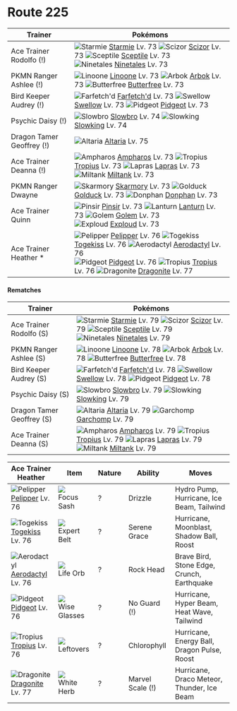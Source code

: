 # Route 225

Trainer                    | Pokémons
---                        | ---
Ace Trainer Rodolfo (!)    | ![][121]  [Starmie] Lv. 73  ![][212]  [Scizor] Lv. 73  ![][254]  [Sceptile] Lv. 73 <br> ![][038]  [Ninetales] Lv. 73
PKMN Ranger Ashlee (!)     | ![][264]  [Linoone] Lv. 73  ![][024]  [Arbok] Lv. 73  ![][012]  [Butterfree] Lv. 73
Bird Keeper Audrey (!)     | ![][083]  [Farfetch'd] Lv. 73  ![][277]  [Swellow] Lv. 73  ![][018]  [Pidgeot] Lv. 73
Psychic Daisy (!)          | ![][080]  [Slowbro] Lv. 74  ![][199]  [Slowking] Lv. 74
Dragon Tamer Geoffrey (!)  | ![][334]  [Altaria] Lv. 75
Ace Trainer Deanna (!)     | ![][181]  [Ampharos] Lv. 73  ![][357]  [Tropius] Lv. 73  ![][131]  [Lapras] Lv. 73 <br> ![][241]  [Miltank] Lv. 73
PKMN Ranger Dwayne         | ![][227]  [Skarmory] Lv. 73  ![][055]  [Golduck] Lv. 73  ![][232]  [Donphan] Lv. 73
Ace Trainer Quinn          | ![][127]  [Pinsir] Lv. 73  ![][171]  [Lanturn] Lv. 73  ![][076]  [Golem] Lv. 73 <br> ![][295]  [Exploud] Lv. 73
Ace Trainer Heather *      | ![][279]  [Pelipper] Lv. 76  ![][468]  [Togekiss] Lv. 76  ![][142]  [Aerodactyl] Lv. 76 <br> ![][018]  [Pidgeot] Lv. 76  ![][357]  [Tropius] Lv. 76  ![][149]  [Dragonite] Lv. 77

#### Rematches

Trainer                    | Pokémons
---                        | ---
Ace Trainer Rodolfo (S)    | ![][121]  [Starmie] Lv. 79  ![][212]  [Scizor] Lv. 79  ![][254]  [Sceptile] Lv. 79 <br> ![][038]  [Ninetales] Lv. 79
PKMN Ranger Ashlee (S)     | ![][264]  [Linoone] Lv. 78  ![][024]  [Arbok] Lv. 78  ![][012]  [Butterfree] Lv. 78
Bird Keeper Audrey (S)     | ![][083]  [Farfetch'd] Lv. 78  ![][277]  [Swellow] Lv. 78  ![][018]  [Pidgeot] Lv. 78
Psychic Daisy (S)          | ![][080]  [Slowbro] Lv. 79  ![][199]  [Slowking] Lv. 79
Dragon Tamer Geoffrey (S)  | ![][334]  [Altaria] Lv. 79  ![][445]  [Garchomp] Lv. 79
Ace Trainer Deanna (S)     | ![][181]  [Ampharos] Lv. 79  ![][357]  [Tropius] Lv. 79  ![][131]  [Lapras] Lv. 79 <br> ![][241]  [Miltank] Lv. 79

Ace Trainer Heather | Item         | Nature  | Ability       | Moves
---                 | ---          | ---     | ---           | ---
![][279]<br> [Pelipper] Lv. 76        | ![][focus-sash]<br> Focus Sash          | ?        | Drizzle             | Hydro Pump, Hurricane, Ice Beam, Tailwind
![][468]<br> [Togekiss] Lv. 76        | ![][expert-belt]<br> Expert Belt        | ?        | Serene Grace        | Hurricane, Moonblast, Shadow Ball, Roost
![][142]<br> [Aerodactyl] Lv. 76      | ![][life-orb]<br> Life Orb              | ?        | Rock Head           | Brave Bird, Stone Edge, Crunch, Earthquake
![][018]<br> [Pidgeot] Lv. 76         | ![][wise-glasses]<br> Wise Glasses      | ?        | No Guard (!)        | Hurricane, Hyper Beam, Heat Wave, Tailwind
![][357]<br> [Tropius] Lv. 76         | ![][leftovers]<br> Leftovers            | ?        | Chlorophyll         | Hurricane, Energy Ball, Dragon Pulse, Roost
![][149]<br> [Dragonite] Lv. 77       | ![][white-herb]<br> White Herb          | ?        | Marvel Scale (!)    | Hurricane, Draco Meteor, Thunder, Ice Beam


[012]: https://raw.githubusercontent.com/PokeAPI/sprites/master/sprites/pokemon/12.png "Butterfree"
[018]: https://raw.githubusercontent.com/PokeAPI/sprites/master/sprites/pokemon/18.png "Pidgeot"
[024]: https://raw.githubusercontent.com/PokeAPI/sprites/master/sprites/pokemon/24.png "Arbok"
[038]: https://raw.githubusercontent.com/PokeAPI/sprites/master/sprites/pokemon/38.png "Ninetales"
[055]: https://raw.githubusercontent.com/PokeAPI/sprites/master/sprites/pokemon/55.png "Golduck"
[076]: https://raw.githubusercontent.com/PokeAPI/sprites/master/sprites/pokemon/76.png "Golem"
[080]: https://raw.githubusercontent.com/PokeAPI/sprites/master/sprites/pokemon/80.png "Slowbro"
[083]: https://raw.githubusercontent.com/PokeAPI/sprites/master/sprites/pokemon/83.png "Farfetch'd"
[121]: https://raw.githubusercontent.com/PokeAPI/sprites/master/sprites/pokemon/121.png "Starmie"
[127]: https://raw.githubusercontent.com/PokeAPI/sprites/master/sprites/pokemon/127.png "Pinsir"
[131]: https://raw.githubusercontent.com/PokeAPI/sprites/master/sprites/pokemon/131.png "Lapras"
[142]: https://raw.githubusercontent.com/PokeAPI/sprites/master/sprites/pokemon/142.png "Aerodactyl"
[149]: https://raw.githubusercontent.com/PokeAPI/sprites/master/sprites/pokemon/149.png "Dragonite"
[171]: https://raw.githubusercontent.com/PokeAPI/sprites/master/sprites/pokemon/171.png "Lanturn"
[181]: https://raw.githubusercontent.com/PokeAPI/sprites/master/sprites/pokemon/181.png "Ampharos"
[199]: https://raw.githubusercontent.com/PokeAPI/sprites/master/sprites/pokemon/199.png "Slowking"
[212]: https://raw.githubusercontent.com/PokeAPI/sprites/master/sprites/pokemon/212.png "Scizor"
[227]: https://raw.githubusercontent.com/PokeAPI/sprites/master/sprites/pokemon/227.png "Skarmory"
[232]: https://raw.githubusercontent.com/PokeAPI/sprites/master/sprites/pokemon/232.png "Donphan"
[241]: https://raw.githubusercontent.com/PokeAPI/sprites/master/sprites/pokemon/241.png "Miltank"
[254]: https://raw.githubusercontent.com/PokeAPI/sprites/master/sprites/pokemon/254.png "Sceptile"
[264]: https://raw.githubusercontent.com/PokeAPI/sprites/master/sprites/pokemon/264.png "Linoone"
[277]: https://raw.githubusercontent.com/PokeAPI/sprites/master/sprites/pokemon/277.png "Swellow"
[279]: https://raw.githubusercontent.com/PokeAPI/sprites/master/sprites/pokemon/279.png "Pelipper"
[295]: https://raw.githubusercontent.com/PokeAPI/sprites/master/sprites/pokemon/295.png "Exploud"
[334]: https://raw.githubusercontent.com/PokeAPI/sprites/master/sprites/pokemon/334.png "Altaria"
[357]: https://raw.githubusercontent.com/PokeAPI/sprites/master/sprites/pokemon/357.png "Tropius"
[445]: https://raw.githubusercontent.com/PokeAPI/sprites/master/sprites/pokemon/445.png "Garchomp"
[468]: https://raw.githubusercontent.com/PokeAPI/sprites/master/sprites/pokemon/468.png "Togekiss"
[Butterfree]: pokemon_changes/012/
[Pidgeot]: pokemon_changes/018/
[Arbok]: pokemon_changes/024/
[Ninetales]: pokemon_changes/038/
[Golduck]: pokemon_changes/055/
[Golem]: pokemon_changes/076/
[Slowbro]: pokemon_changes/080/
[Farfetch'd]: pokemon_changes/083/
[Starmie]: pokemon_changes/121/
[Pinsir]: pokemon_changes/127/
[Lapras]: pokemon_changes/131/
[Aerodactyl]: pokemon_changes/142/
[Dragonite]: pokemon_changes/149/
[Lanturn]: pokemon_changes/171/
[Ampharos]: pokemon_changes/181/
[Slowking]: pokemon_changes/199/
[Scizor]: pokemon_changes/212/
[Skarmory]: pokemon_changes/227/
[Donphan]: pokemon_changes/232/
[Miltank]: pokemon_changes/241/
[Sceptile]: pokemon_changes/254/
[Linoone]: pokemon_changes/264/
[Swellow]: pokemon_changes/277/
[Pelipper]: pokemon_changes/279/
[Exploud]: pokemon_changes/295/
[Altaria]: pokemon_changes/334/
[Tropius]: pokemon_changes/357/
[Garchomp]: pokemon_changes/445/
[Togekiss]: pokemon_changes/468/
[expert-belt]: https://raw.githubusercontent.com/PokeAPI/sprites/master/sprites/items/expert-belt.png
[focus-sash]: https://raw.githubusercontent.com/PokeAPI/sprites/master/sprites/items/focus-sash.png
[white-herb]: https://raw.githubusercontent.com/PokeAPI/sprites/master/sprites/items/white-herb.png
[wise-glasses]: https://raw.githubusercontent.com/PokeAPI/sprites/master/sprites/items/wise-glasses.png
[leftovers]: https://raw.githubusercontent.com/PokeAPI/sprites/master/sprites/items/leftovers.png
[life-orb]: https://raw.githubusercontent.com/PokeAPI/sprites/master/sprites/items/life-orb.png
